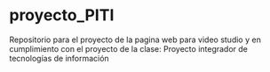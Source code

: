 # proyecto_PITI
Repositorio para el proyecto de la pagina web para video studio y en cumplimiento con el proyecto de la clase: Proyecto integrador de tecnologías de información
